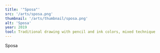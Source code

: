 ```yaml
---
title: '"Sposa"'
src: '/arts/sposa.png'
thumbnail: '/arts/thumbnail/sposa.png'
alt: 'Sposa'
year: 2019
tool: Traditional drawing with pencil and ink colors, mixed technique
---
```


Sposa
